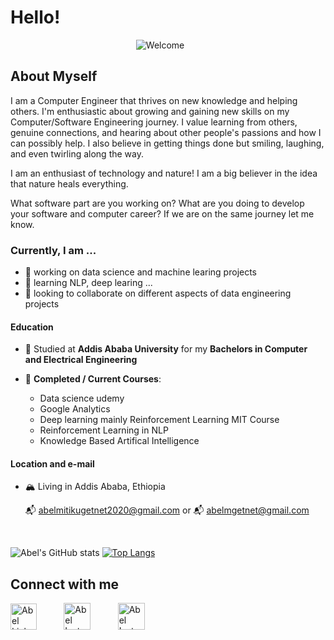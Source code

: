 # Hello!
&nbsp;&nbsp;&nbsp;&nbsp;&nbsp;&nbsp;&nbsp;&nbsp;&nbsp;&nbsp;&nbsp;&nbsp;
&nbsp;&nbsp;&nbsp;&nbsp;&nbsp;&nbsp;&nbsp;&nbsp;&nbsp;&nbsp;&nbsp;&nbsp;
&nbsp;&nbsp;&nbsp;&nbsp;&nbsp;&nbsp;&nbsp;&nbsp;&nbsp;&nbsp;&nbsp;&nbsp;
&nbsp;&nbsp;&nbsp;&nbsp;&nbsp;&nbsp;&nbsp;&nbsp;&nbsp;&nbsp;&nbsp;&nbsp;![Welcome](https://i.pinimg.com/originals/fe/84/4c/fe844cbda6fa537f1f2bfe47551f6de3.gif)

## About Myself

I am a Computer Engineer that thrives on new knowledge and helping others. I'm enthusiastic about growing and gaining new skills on my Computer/Software Engineering journey. I value learning from others, genuine connections, and hearing about other people's passions and how I can possibly help. I also believe in getting things done but smiling, laughing, and even twirling along the way.

I am an enthusiast of technology and nature! I am a big believer in the idea that nature heals everything.

What software part are you working on? What are you doing to develop your software and computer career? If we are on the same journey let me know.

### Currently, I am ...

- 🔭 working on data science and machine learing projects
- 🌱 learning NLP, deep learing ...
- 👯 looking to collaborate on different aspects of data engineering projects

#### Education

- 📖 Studied at **Addis Ababa University** for my **Bachelors in Computer and Electrical Engineering**

- 🌱 **Completed / Current Courses**: 

  - Data science udemy
  - Google Analytics
  - Deep learning mainly Reinforcement Learning MIT Course
  - Reinforcement Learning in NLP
  - Knowledge Based Artifical Intelligence
  
#### Location and e-mail

- 🏔 Living in Addis Ababa, Ethiopia

  📬 abelmitikugetnet2020@gmail.com or 📬 abelmgetnet@gmail.com

<br />

![Abel's GitHub stats](https://github-readme-stats.vercel.app/api?username=Abel-Blue&show_icons=true&theme=radical)
[![Top Langs](https://github-readme-stats.vercel.app/api/top-langs/?username=Abel-Blue&layout=compact)](https://github.com/Abel-Blue/github-readme-stats)


## Connect with me

<a href="https://www.linkedin.com/in/abel-mitiku-2b95bb215/" target="_blank"><img src="https://img.icons8.com/color/344/linkedin.png" alt="Abel Linkedin" style="width:42px;height:42px;"></a> &nbsp; &nbsp; &nbsp; &nbsp; &nbsp;
<a href="https://www.instagram.com/abelmitiku.c/" target="_blank"><img src="https://img.icons8.com/fluency/344/instagram-new.png" alt="Abel Instagram" style="width:43px;height:43px;"></a> &nbsp; &nbsp; &nbsp; &nbsp; &nbsp;
<a href="https://medium.com/@Abel-Blue" target="_blank"><img src="https://img.icons8.com/color-glass/344/medium-logo.png" alt="Abel Instagram" style="width:43px;height:43px;"></a> &nbsp; &nbsp; &nbsp; &nbsp; &nbsp; 
<br />





